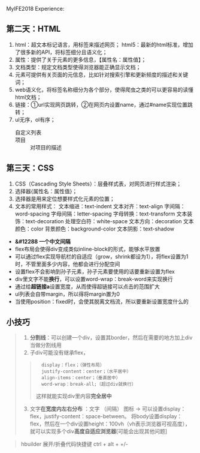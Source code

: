  MyIFE2018 Experience:
 ## 第二天：HTML
   1. html：超文本标记语言，用标签来描述网页；
     html5：最新的html标准，增加了很多新的API，将标签细分且语义化；
   2. 属性：提供了关于元素的更多信息，【属性名：属性值】；
   3. 文档类型：规定文档类型使得浏览器能正确显示文档；
   4. <meta> 元素可提供有关页面的元信息，比如针对搜索引擎和更新频度的描述和关键词；
   5. web语义化，将标签名称细分为各个部分，使得爬虫之类的可以更容易的读懂html文档；
   6. 链接<a href=""></a>：①url实现网页跳转，②在网页内设置name，通过#name实现位置跳转；
   7. ul无序，ol有序；
      <dl>自定义列表
       <dt>项目</dt>
       <dd>对项目的描述</dd>
      </dl>
    
## 第三天：CSS 
   1. CSS（Cascading Style Sheets）：层叠样式表，对网页进行样式渲染；
   2. 选择器{属性名：属性值}；
   3. 选择器是用来定位想要样式化元素的位置；
   4. 文本的常用样式：
       文本缩进：text-indent
       文本对齐：text-align
       字间隔：word-spacing
       字母间隔：letter-spacing
       字母转换：text-transform
       文本装饰：text-decoration
       处理空白符：white-space
       文本方向：decoration
       文本颜色：color
       背景颜色：background-color
       文本阴影：text-shadow
       
- **&#12288 一个中文间隔**
- flex布局会使得div变成类似inline-block的形式，能够水平放置
- 可以通过flex实现导航栏的自适应（grow，shrink都设为1），将flex设置为1时，不管里面多少内容，他都会进行分配空间
- 设置flex不会影响到孙子元素，孙子元素要使用的话要重新设置为flex
- div里文字不能**换行**，可以设置word-wrap：break-word来实现换行
- 通过给**超链接a**设置宽度，从而使得超链接可以点击的范围扩大
- ul列表会自带margin，所以得将margin置为0
- 当使用position：fixed时，会使其脱离文档流，所以要重新设置宽度什么的


## 小技巧
> 1. **分割线**：可以创建一个div，设置其border，然后在需要的地方加上div当做分割线用
> 2. 子div可能没有继承flex，
>>       display：flex；（弹性布局）
>>       justify-content：center；（水平居中）
>>       align-items：center；（垂直居中）
>>       word-wrap：break-all;（超过div就换行）
>>  这样就能实现div里内容**完全居中**
> 3. 文字**在宽度内左右分布** ：文字 （间隔） 图标 → 可以设置display：flex，justify-content：space-between。
> 将body设置display：flex，然后在一个div设置height：100vh（vh表示浏览器可视高度），就可以实现多个div**高度自适应浏览器**[可能会出现其他问题]

> hbuilder 展开/折叠代码快捷键 ctrl + alt + +/- 
